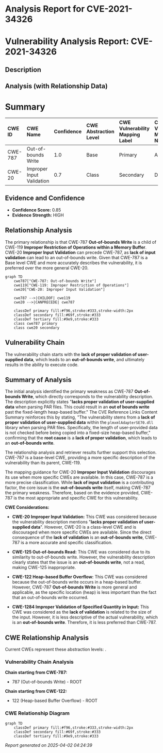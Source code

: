 # Analysis Report for CVE-2021-34326

# Vulnerability Analysis Report: CVE-2021-34326

## Description



## Analysis (with Relationship Data)

# Summary
| CWE ID  | CWE Name                        | Confidence | CWE Abstraction Level | CWE Vulnerability Mapping Label | CWE-Vulnerability Mapping Notes |
| :-------- | :------------------------------ | :--------- | :-------------------- | :------------------------------ | :------------------------------ |
| CWE-787 | Out-of-bounds Write             | 1.0        | Base                  | Primary                         | Allowed                         |
| CWE-20  | Improper Input Validation       | 0.7        | Class                 | Secondary                       | Discouraged                     |

## Evidence and Confidence

*   **Confidence Score:** 0.85
*   **Evidence Strength:** HIGH

## Relationship Analysis
The primary relationship is that CWE-787 **Out-of-bounds Write** is a child of CWE-119 **Improper Restriction of Operations within a Memory Buffer**. CWE-20 **Improper Input Validation** can precede CWE-787, as **lack of input validation** can lead to an out-of-bounds write. Given that CWE-787 is a Base level CWE and more accurately describes the vulnerability, it is preferred over the more general CWE-20.

```mermaid
graph TD
    cwe787["CWE-787: Out-of-bounds Write"]
    cwe119["CWE-119: Improper Restriction of Operations"]
    cwe20["CWE-20: Improper Input Validation"]
    
    cwe787 -->|CHILDOF| cwe119
    cwe20 -->|CANPRECEDE| cwe787
    
    classDef primary fill:#f96,stroke:#333,stroke-width:2px
    classDef secondary fill:#69f,stroke:#333
    classDef tertiary fill:#9e9,stroke:#333
    class cwe787 primary
    class cwe20 secondary
```

## Vulnerability Chain
The vulnerability chain starts with the **lack of proper validation of user-supplied data**, which leads to an **out-of-bounds write**, and ultimately results in the ability to execute code.

## Summary of Analysis
The initial analysis identified the primary weakness as CWE-787 **Out-of-bounds Write**, which directly corresponds to the vulnerability description. The description explicitly states "**lacks proper validation of user-supplied data** when parsing PAR files. This could result in an **out of bounds write** past the fixed-length heap-based buffer." The CVE Reference Links Content Summary reinforces this by stating, "The vulnerability stems from a **lack of proper validation of user-supplied data** within the `plmxmlAdapterSE70.dll` library when parsing PAR files. Specifically, the length of user-provided data is not checked before being copied into a fixed-size heap-based buffer," confirming that the **root cause** is a **lack of proper validation**, which leads to an **out-of-bounds write**.

The relationship analysis and retriever results further support this selection. CWE-787 is a base-level CWE, providing a more specific description of the vulnerability than its parent, CWE-119.

The mapping guidance for CWE-20 **Improper Input Validation** discourages its use when more specific CWEs are available. In this case, CWE-787 is a more precise classification. While **lack of input validation** is a contributing factor, the core issue is the **out-of-bounds write** itself, making CWE-787 the primary weakness. Therefore, based on the evidence provided, CWE-787 is the most appropriate and specific CWE for this vulnerability.

**CWE Considerations:**

*   **CWE-20 Improper Input Validation:** This CWE was considered because the vulnerability description mentions "**lacks proper validation of user-supplied data**". However, CWE-20 is a class-level CWE and is discouraged when more specific CWEs are available. Since the direct consequence of the **lack of validation** is an **out-of-bounds write**, CWE-787 is a more accurate and specific classification.

*   **CWE-125 Out-of-bounds Read:** This CWE was considered due to its similarity to out-of-bounds write. However, the vulnerability description clearly states that the issue is an **out-of-bounds write**, not a read, making CWE-125 inappropriate.

*   **CWE-122 Heap-based Buffer Overflow:** This CWE was considered because the out-of-bounds write occurs in a heap-based buffer. However, CWE-787 **Out-of-bounds Write** is more general and applicable, as the specific location (heap) is less important than the fact that an out-of-bounds write occurred.

*   **CWE-1284 Improper Validation of Specified Quantity in Input:** This CWE was considered as the **lack of validation** is related to the size of the input. However, it is less descriptive of the actual vulnerability, which is an **out-of-bounds write**. Therefore, it is less preferred than CWE-787.


## CWE Relationship Analysis

Current CWEs represent these abstraction levels: .


### Vulnerability Chain Analysis

**Chain starting from CWE-787:**
- 787 (Out-of-bounds Write) - ROOT


**Chain starting from CWE-122:**
- 122 (Heap-based Buffer Overflow) - ROOT



### CWE Relationship Diagram

```mermaid
graph TD
    classDef primary fill:#f96,stroke:#333,stroke-width:2px
    classDef secondary fill:#69f,stroke:#333
    classDef tertiary fill:#9e9,stroke:#333
```



*Report generated on 2025-04-02 04:24:39*
